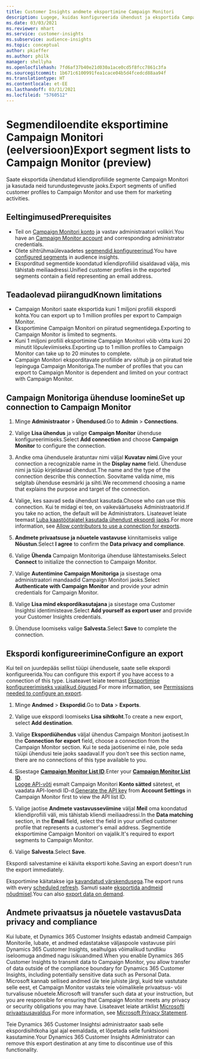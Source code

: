 ```yaml
---
title: Customer Insights andmete eksportimine Campaign Monitori
description: Lugege, kuidas konfigureerida ühendust ja eksportida Campaign Monitori.
ms.date: 03/03/2021
ms.reviewer: mhart
ms.service: customer-insights
ms.subservice: audience-insights
ms.topic: conceptual
author: pkieffer
ms.author: philk
manager: shellyha
ms.openlocfilehash: 7fd6af37b40e21d030a1ace0cd5f8fcc7861c3fa
ms.sourcegitcommit: 1b671c6100991fea1cace04b5d4fcedcd88aa94f
ms.translationtype: HT
ms.contentlocale: et-EE
ms.lasthandoff: 03/31/2021
ms.locfileid: "5760512"
---
```

# <a name="export-segment-lists-to-campaign-monitor-preview"></a><span data-ttu-id="e5d1f-103">Segmendiloendite eksportimine Campaign Monitori (eelversioon)</span><span class="sxs-lookup"><span data-stu-id="e5d1f-103">Export segment lists to Campaign Monitor (preview)</span></span>

<span data-ttu-id="e5d1f-104">Saate eksportida ühendatud kliendiprofiilide segmente Campaign Monitori ja kasutada neid turundustegevuste jaoks.</span><span class="sxs-lookup"><span data-stu-id="e5d1f-104">Export segments of unified customer profiles to Campaign Monitor and use them for marketing activities.</span></span>

## <a name="prerequisites"></a><span data-ttu-id="e5d1f-105">Eeltingimused</span><span class="sxs-lookup"><span data-stu-id="e5d1f-105">Prerequisites</span></span>

-   <span data-ttu-id="e5d1f-106">Teil on [Campaign Monitori konto](https://www.campaignmonitor.com/) ja vastav administraatori volikiri.</span><span class="sxs-lookup"><span data-stu-id="e5d1f-106">You have an [Campaign Monitor account](https://www.campaignmonitor.com/) and corresponding administrator credentials.</span></span>
-   <span data-ttu-id="e5d1f-107">Olete sihtrühmaülevaadetes [segmendid konfigureerinud](segments.md).</span><span class="sxs-lookup"><span data-stu-id="e5d1f-107">You have [configured segments](segments.md) in audience insights.</span></span>
-   <span data-ttu-id="e5d1f-108">Eksporditud segmentide koondatud kliendiprofiilid sisaldavad välja, mis tähistab meiliaadressi.</span><span class="sxs-lookup"><span data-stu-id="e5d1f-108">Unified customer profiles in the exported segments contain a field representing an email address.</span></span>

## <a name="known-limitations"></a><span data-ttu-id="e5d1f-109">Teadaolevad piirangud</span><span class="sxs-lookup"><span data-stu-id="e5d1f-109">Known limitations</span></span>

- <span data-ttu-id="e5d1f-110">Campaign Monitori saate eksportida kuni 1 miljoni profiili ekspordi kohta.</span><span class="sxs-lookup"><span data-stu-id="e5d1f-110">You can export up to 1 million profiles per export to Campaign Monitor.</span></span>
- <span data-ttu-id="e5d1f-111">Eksportimine Campaign Monitori on piiratud segmentidega.</span><span class="sxs-lookup"><span data-stu-id="e5d1f-111">Exporting to Campaign Monitor is limited to segments.</span></span>
- <span data-ttu-id="e5d1f-112">Kuni 1 miljoni profiili eksportimine Campaign Monitori võib võtta kuni 20 minutit lõpuleviimiseks.</span><span class="sxs-lookup"><span data-stu-id="e5d1f-112">Exporting up to 1 million profiles to Campaign Monitor can take up to 20 minutes to complete.</span></span> 
- <span data-ttu-id="e5d1f-113">Campaign Monitori eksporditavate profiilide arv sõltub ja on piiratud teie lepinguga Campaign Monitoriga.</span><span class="sxs-lookup"><span data-stu-id="e5d1f-113">The number of profiles that you can export to Campaign Monitor is dependent and limited on your contract with Campaign Monitor.</span></span>

## <a name="set-up-connection-to-campaign-monitor"></a><span data-ttu-id="e5d1f-114">Campaign Monitoriga ühenduse loomine</span><span class="sxs-lookup"><span data-stu-id="e5d1f-114">Set up connection to Campaign Monitor</span></span>

1. <span data-ttu-id="e5d1f-115">Minge **Administraator** > **Ühendused**.</span><span class="sxs-lookup"><span data-stu-id="e5d1f-115">Go to **Admin** > **Connections**.</span></span>

1. <span data-ttu-id="e5d1f-116">Valige **Lisa ühendus** ja valige **Campaign Monitor** ühenduse konfigureerimiseks.</span><span class="sxs-lookup"><span data-stu-id="e5d1f-116">Select **Add connection** and choose **Campaign Monitor** to configure the connection.</span></span>

1. <span data-ttu-id="e5d1f-117">Andke oma ühendusele äratuntav nimi väljal **Kuvatav nimi**.</span><span class="sxs-lookup"><span data-stu-id="e5d1f-117">Give your connection a recognizable name in the **Display name** field.</span></span> <span data-ttu-id="e5d1f-118">Ühenduse nimi ja tüüp kirjeldavad ühendust.</span><span class="sxs-lookup"><span data-stu-id="e5d1f-118">The name and the type of the connection describe this connection.</span></span> <span data-ttu-id="e5d1f-119">Soovitame valida nime, mis selgitab ühenduse eesmärki ja sihti.</span><span class="sxs-lookup"><span data-stu-id="e5d1f-119">We recommend choosing a name that explains the purpose and target of the connection.</span></span>

1. <span data-ttu-id="e5d1f-120">Valige, kes saavad seda ühendust kasutada.</span><span class="sxs-lookup"><span data-stu-id="e5d1f-120">Choose who can use this connection.</span></span> <span data-ttu-id="e5d1f-121">Kui te midagi ei tee, on vaikeväärtuseks Administraatorid.</span><span class="sxs-lookup"><span data-stu-id="e5d1f-121">If you take no action, the default will be Administrators.</span></span> <span data-ttu-id="e5d1f-122">Lisateavet leiate teemast [Luba kaastöötajatel kasutada ühendust ekspordi jaoks](connections.md#allow-contributors-to-use-a-connection-for-exports).</span><span class="sxs-lookup"><span data-stu-id="e5d1f-122">For more information, see [Allow contributors to use a connection for exports](connections.md#allow-contributors-to-use-a-connection-for-exports).</span></span>

1. <span data-ttu-id="e5d1f-123">**Andmete privaatsuse ja nõuetele vastavuse** kinnitamiseks valige **Nõustun**.</span><span class="sxs-lookup"><span data-stu-id="e5d1f-123">Select **I agree** to confirm the **Data privacy and compliance**.</span></span>

1. <span data-ttu-id="e5d1f-124">Valige **Ühenda** Campaign Monitoriga ühenduse lähtestamiseks.</span><span class="sxs-lookup"><span data-stu-id="e5d1f-124">Select **Connect** to initialize the connection to Campaign Monitor.</span></span>

1. <span data-ttu-id="e5d1f-125">Valige **Autentimine Campaign Monitoriga** ja sisestage oma administraatori mandaadid Campaign Monitori jaoks.</span><span class="sxs-lookup"><span data-stu-id="e5d1f-125">Select **Authenticate with Campaign Monitor** and provide your admin credentials for Campaign Monitor.</span></span>

1. <span data-ttu-id="e5d1f-126">Valige **Lisa mind ekspordikasutajana** ja sisestage oma Customer Insightsi identimisteave.</span><span class="sxs-lookup"><span data-stu-id="e5d1f-126">Select **Add yourself as export user** and provide your Customer Insights credentials.</span></span>

1. <span data-ttu-id="e5d1f-127">Ühenduse loomiseks valige **Salvesta**.</span><span class="sxs-lookup"><span data-stu-id="e5d1f-127">Select **Save** to complete the connection.</span></span>

## <a name="configure-an-export"></a><span data-ttu-id="e5d1f-128">Ekspordi konfigureerimine</span><span class="sxs-lookup"><span data-stu-id="e5d1f-128">Configure an export</span></span>

<span data-ttu-id="e5d1f-129">Kui teil on juurdepääs sellist tüüpi ühendusele, saate selle ekspordi konfigureerida.</span><span class="sxs-lookup"><span data-stu-id="e5d1f-129">You can configure this export if you have access to a connection of this type.</span></span> <span data-ttu-id="e5d1f-130">Lisateavet leiate teemast [Eksportimise konfigureerimiseks vajalikud õigused](export-destinations.md#set-up-a-new-export).</span><span class="sxs-lookup"><span data-stu-id="e5d1f-130">For more information, see [Permissions needed to configure an export](export-destinations.md#set-up-a-new-export).</span></span>

1. <span data-ttu-id="e5d1f-131">Minge **Andmed** > **Ekspordid**.</span><span class="sxs-lookup"><span data-stu-id="e5d1f-131">Go to **Data** > **Exports**.</span></span>

1. <span data-ttu-id="e5d1f-132">Valige uue ekspordi loomiseks **Lisa sihtkoht**.</span><span class="sxs-lookup"><span data-stu-id="e5d1f-132">To create a new export, select **Add destination**.</span></span>

1. <span data-ttu-id="e5d1f-133">Valige **Ekspordiühendus** väljal ühendus Campaign Monitori jaotisest.</span><span class="sxs-lookup"><span data-stu-id="e5d1f-133">In the **Connection for export** field, choose a connection from the Campaign Monitor section.</span></span> <span data-ttu-id="e5d1f-134">Kui te seda jaotisenime ei näe, pole seda tüüpi ühendusi teie jaoks saadaval.</span><span class="sxs-lookup"><span data-stu-id="e5d1f-134">If you don't see this section name, there are no connections of this type available to you.</span></span>

1. <span data-ttu-id="e5d1f-135">Sisestage [**Campaign Monitor List ID**](https://www.campaignmonitor.com/api/getting-started/#your-list-id).</span><span class="sxs-lookup"><span data-stu-id="e5d1f-135">Enter your [**Campaign Monitor List ID**](https://www.campaignmonitor.com/api/getting-started/#your-list-id).</span></span>    
   <span data-ttu-id="e5d1f-136">[Looge API-võti](https://www.campaignmonitor.com/api/getting-started/) esmalt Campaign Monitori **Konto sätted** sätetest, et vaadata API-loendi ID-d.</span><span class="sxs-lookup"><span data-stu-id="e5d1f-136">[Generate the API key](https://www.campaignmonitor.com/api/getting-started/) from **Account Settings** in Campaign Monitor first to view the API list ID.</span></span>  

3. <span data-ttu-id="e5d1f-137">Valige jaotise **Andmete vastavusseviimine** väljal **Meil** oma koondatud kliendiprofiili väli, mis tähistab kliendi meiliaadressi.</span><span class="sxs-lookup"><span data-stu-id="e5d1f-137">In the **Data matching** section, in the **Email** field, select the field in your unified customer profile that represents a customer's email address.</span></span> <span data-ttu-id="e5d1f-138">Segmentide eksportimine Campaign Monitori on vajalik.</span><span class="sxs-lookup"><span data-stu-id="e5d1f-138">It's required to export segments to Campaign Monitor.</span></span>

1. <span data-ttu-id="e5d1f-139">Valige **Salvesta**.</span><span class="sxs-lookup"><span data-stu-id="e5d1f-139">Select **Save**.</span></span>

<span data-ttu-id="e5d1f-140">Ekspordi salvestamine ei käivita eksporti kohe.</span><span class="sxs-lookup"><span data-stu-id="e5d1f-140">Saving an export doesn't run the export immediately.</span></span>

<span data-ttu-id="e5d1f-141">Eksportimine käitatakse iga [kavandatud värskendusega](system.md#schedule-tab).</span><span class="sxs-lookup"><span data-stu-id="e5d1f-141">The export runs with every [scheduled refresh](system.md#schedule-tab).</span></span> <span data-ttu-id="e5d1f-142">Samuti saate [eksportida andmeid nõudmisel](export-destinations.md#run-exports-on-demand).</span><span class="sxs-lookup"><span data-stu-id="e5d1f-142">You can also [export data on demand](export-destinations.md#run-exports-on-demand).</span></span> 


## <a name="data-privacy-and-compliance"></a><span data-ttu-id="e5d1f-143">Andmete privaatsus ja nõuetele vastavus</span><span class="sxs-lookup"><span data-stu-id="e5d1f-143">Data privacy and compliance</span></span>

<span data-ttu-id="e5d1f-144">Kui lubate, et Dynamics 365 Customer Insights edastab andmeid Campaign Monitorile, lubate, et andmed edastatakse väljaspoole vastavuse piiri Dynamics 365 Customer Insights, sealhulgas võimalikud tundliku iseloomuga andmed nagu isikuandmed.</span><span class="sxs-lookup"><span data-stu-id="e5d1f-144">When you enable Dynamics 365 Customer Insights to transmit data to Campaign Monitor, you allow transfer of data outside of the compliance boundary for Dynamics 365 Customer Insights, including potentially sensitive data such as Personal Data.</span></span> <span data-ttu-id="e5d1f-145">Microsoft kannab sellised andmed üle teie juhiste järgi, kuid teie vastutate selle eest, et Campaign Monitor vastaks teie võimalikele privaatsus- või turvalisuse nõuetele.</span><span class="sxs-lookup"><span data-stu-id="e5d1f-145">Microsoft will transfer such data at your instruction, but you are responsible for ensuring that Campaign Monitor meets any privacy or security obligations you may have.</span></span> <span data-ttu-id="e5d1f-146">Lisateavet leiate artiklist [Microsofti privaatsusavaldus](https://go.microsoft.com/fwlink/?linkid=396732).</span><span class="sxs-lookup"><span data-stu-id="e5d1f-146">For more information, see [Microsoft Privacy Statement](https://go.microsoft.com/fwlink/?linkid=396732).</span></span>

<span data-ttu-id="e5d1f-147">Teie Dynamics 365 Customer Insightsi administraator saab selle ekspordisihtkoha igal ajal eemaldada, et lõpetada selle funktsiooni kasutamine.</span><span class="sxs-lookup"><span data-stu-id="e5d1f-147">Your Dynamics 365 Customer Insights Administrator can remove this export destination at any time to discontinue use of this functionality.</span></span>
